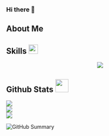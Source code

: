 ### Hi there 👋

## About Me


## Skills <img src="https://media2.giphy.com/media/QssGEmpkyEOhBCb7e1/giphy.gif?cid=ecf05e47a0n3gi1bfqntqmob8g9aid1oyj2wr3ds3mg700bl&rid=giphy.gif" width ="25">
<p align="center">
  <a href="https://skillicons.dev">
    <img src="https://skillicons.dev/icons?i=java,idea,eclipse,python,pycharm,js,html,css,azure,vscode,sublime,powershell,bash,docker,git,github,windows,linux,ubuntu,arch&perline=8"" />
  </a>
</p>

## Github Stats  <img src="https://media.giphy.com/media/iY8CRBdQXODJSCERIr/giphy.gif" width="35">

![](https://github-readme-stats.vercel.app/api?username=cosmichomeless&theme=dark&hide_border=true&include_all_commits=true&count_private=false)<br/>
![](https://github-readme-streak-stats.herokuapp.com/?user=cosmichomeless&theme=dark&hide_border=true)<br/>
![](https://github-readme-stats.vercel.app/api/top-langs/?username=cosmichomeless&theme=dark&hide_border=true&include_all_commits=true&count_private=false&layout=compact)

![GitHub Summary](http://github-profile-summary-cards.vercel.app/api/cards/profile-details?username=JaKooLit&theme=dark&hide)






    

  
